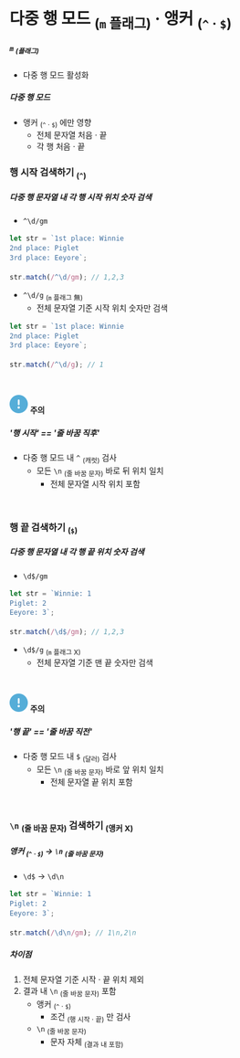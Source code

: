 다중 행 모드 <sub>(`m` 플래그)</sub> · 앵커 <sub>(`^` · `$`)</sub>
====

##### `m` <sub>(플래그)</sub>
- 다중 행 모드 활성화

##### 다중 행 모드
- 앵커 <sub>(`^` · `$`)</sub> 에만 영향
  - 전체 문자열 처음 · 끝
  - 각 행 처음 · 끝

### 행 시작 검색하기 <sub>(`^`)</sub>

##### 다중 행 문자열 내 각 행 시작 위치 숫자 검색
- `^\d/gm`
```javascript
let str = `1st place: Winnie
2nd place: Piglet
3rd place: Eeyore`;

str.match(/^\d/gm); // 1,2,3
```
- `^\d/g` <sub>(`m` 플래그 無)</sub>
  - 전체 문자열 기준 시작 위치 숫자만 검색
```javascript
let str = `1st place: Winnie
2nd place: Piglet
3rd place: Eeyore`;

str.match(/^\d/g); // 1
```

<br />

<img src="../../images/commons/icons/circle-exclamation-solid.svg" /> **주의**

##### '행 시작' == '줄 바꿈 직후'
- 다중 행 모드 내 `^` <sub>(캐럿)</sub> 검사
  - 모든 `\n` <sub>(줄 바꿈 문자)</sub> 바로 뒤 위치 일치
    - 전체 문자열 시작 위치 포함

<br />

### 행 끝 검색하기 <sub>(`$`)</sub>

##### 다중 행 문자열 내 각 행 끝 위치 숫자 검색
- `\d$/gm`
```javascript
let str = `Winnie: 1
Piglet: 2
Eeyore: 3`;

str.match(/\d$/gm); // 1,2,3
```
- `\d$/g` <sub>(`m` 플래그 X)</sub>
  - 전체 문자열 기준 맨 끝 숫자만 검색

<br />

<img src="../../images/commons/icons/circle-exclamation-solid.svg" /> **주의**

##### '행 끝' == '줄 바꿈 직전'
- 다중 행 모드 내 `$` <sub>(달러)</sub> 검사
  - 모든 `\n` <sub>(줄 바꿈 문자)</sub> 바로 앞 위치 일치
    - 전체 문자열 끝 위치 포함

<br />

### `\n` <sub>(줄 바꿈 문자)</sub> 검색하기 <sub>(앵커 X)</sub>

##### 앵커 <sub>(`^` · `$`)</sub> → `\n` <sub>(줄 바꿈 문자)</sub>
- `\d$` → `\d\n`
```javascript
let str = `Winnie: 1
Piglet: 2
Eeyore: 3`;

str.match(/\d\n/gm); // 1\n,2\n
```

##### 차이점
1. 전체 문자열 기준 시작 · 끝 위치 제외
2. 결과 내 `\n` <sub>(줄 바꿈 문자)</sub> 포함
   - 앵커 <sub>(`^` · `$`)</sub>
     - 조건 <sub>(행 시작 · 끝)</sub> 만 검사
   - `\n` <sub>(줄 바꿈 문자)</sub>
     - 문자 자체 <sub>(결과 내 포함)</sub>
